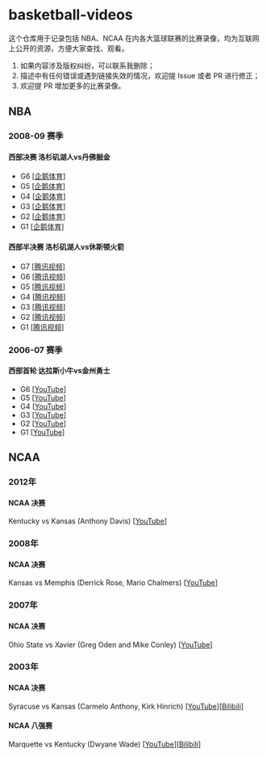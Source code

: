 # basketball-videos

这个仓库用于记录包括 NBA、NCAA 在内各大篮球联赛的比赛录像，均为互联网上公开的资源，方便大家查找、观看。

1. 如果内容涉及版权纠纷，可以联系我删除；
2. 描述中有任何错误或遇到链接失效的情况，欢迎提 Issue 或者 PR 进行修正；
3. 欢迎提 PR 增加更多的比赛录像。

## NBA

### 2008-09 赛季

#### 西部决赛 洛杉矶湖人vs丹佛掘金

- G6 [[企鹅体育](https://live.qq.com/video/v/255979)]
- G5 [[企鹅体育](https://live.qq.com/video/v/255977)]
- G4 [[企鹅体育](https://live.qq.com/video/v/255956)]
- G3 [[企鹅体育](https://live.qq.com/video/v/255796)]
- G2 [[企鹅体育](https://live.qq.com/video/v/255795)]
- G1 [[企鹅体育](https://live.qq.com/video/v/255794)]

#### 西部半决赛 洛杉矶湖人vs休斯顿火箭

- G7 [[腾讯视频](https://v.qq.com/x/page/e0165743kux.html)]
- G6 [[腾讯视频](https://v.qq.com/x/page/h0165x8mxon.html)]
- G5 [[腾讯视频](https://v.qq.com/x/page/k01656bzozo.html)]
- G4 [[腾讯视频](https://v.qq.com/x/page/z01657eu90k.html)]
- G3 [[腾讯视频](https://v.qq.com/x/page/m016564m1xr.html)]
- G2 [[腾讯视频](https://v.qq.com/x/page/q0165et0p8v.html)]
- G1 [[腾讯视频](https://v.qq.com/x/page/n0165i2uo5r.html)]

### 2006-07 赛季

#### 西部首轮 达拉斯小牛vs金州勇士

- G6 [[YouTube](https://www.youtube.com/watch?v=L2c3BNc-nLw)]
- G5 [[YouTube](https://www.youtube.com/watch?v=sWi0IoQSqY8)]
- G4 [[YouTube](https://www.youtube.com/watch?v=s1c85RSDQQk)]
- G3 [[YouTube](https://www.youtube.com/watch?v=E7ANIlBn4-Y)]
- G2 [[YouTube](https://www.youtube.com/watch?v=-FT-mKKmJX0)]
- G1 [[YouTube](https://www.youtube.com/watch?v=5qOcifHSYVY)]

## NCAA

### 2012年

#### NCAA 决赛

Kentucky vs Kansas (Anthony Davis) [[YouTube](https://www.youtube.com/watch?v=jZj2UkglB9E)]

### 2008年

#### NCAA 决赛

Kansas vs Memphis (Derrick Rose, Mario Chalmers) [[YouTube](https://www.youtube.com/watch?v=Oo8ZAVaVUUQ)]

### 2007年

#### NCAA 决赛

Ohio State vs Xavier (Greg Oden and Mike Conley) [[YouTube](https://www.youtube.com/watch?v=xrd8eaGn6lY)]

### 2003年

#### NCAA 决赛

Syracuse vs Kansas (Carmelo Anthony, Kirk Hinrich) [[YouTube](https://www.youtube.com/watch?v=pl9cPZehbQw)][[Bilibili](https://www.bilibili.com/video/BV1bb4y1m7hy)]

#### NCAA 八强赛

Marquette vs Kentucky (Dwyane Wade) [[YouTube](https://www.youtube.com/watch?v=BhuKDbIkTzo)][[Bilibili](https://www.bilibili.com/video/BV1CQ4y1Y7Ts)]
